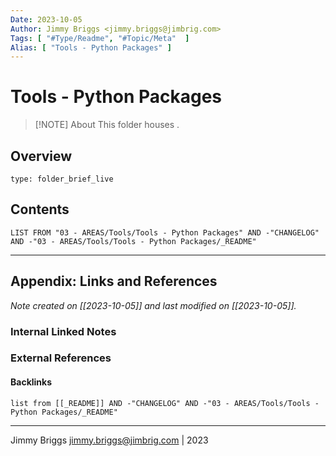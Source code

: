 ```yaml
---
Date: 2023-10-05
Author: Jimmy Briggs <jimmy.briggs@jimbrig.com>
Tags: [ "#Type/Readme", "#Topic/Meta"  ]
Alias: [ "Tools - Python Packages" ]
---
```


# Tools - Python Packages

> [!NOTE] About
> This folder houses .

## Overview


```ccard
type: folder_brief_live
```
 

## Contents

```dataview
LIST FROM "03 - AREAS/Tools/Tools - Python Packages" AND -"CHANGELOG" AND -"03 - AREAS/Tools/Tools - Python Packages/_README"
```

***

## Appendix: Links and References

*Note created on [[2023-10-05]] and last modified on [[2023-10-05]].*

### Internal Linked Notes

### External References

#### Backlinks

```dataview
list from [[_README]] AND -"CHANGELOG" AND -"03 - AREAS/Tools/Tools - Python Packages/_README"
```


***

Jimmy Briggs <jimmy.briggs@jimbrig.com> | 2023
